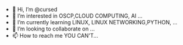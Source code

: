 - 👋 Hi, I’m @cursed
- 👀 I’m interested in OSCP,CLOUD COMPUTING, AI ...
- 🌱 I’m currently learning LINUX, LINUX NETWORKING,PYTHON, ...
- 💞️ I’m looking to collaborate on ...
- 📫 How to reach me YOU CAN'T...

<!---
12345321/12345321 is a ✨ special ✨ repository because its `README.md` (this file) appears on your GitHub profile.
You can click the Preview link to take a look at your changes.
--->
